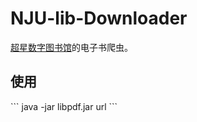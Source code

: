 # NJU-lib-Downloader
[超星数字图书馆](http://www.sslibrary.com)的电子书爬虫。
<h2>使用</h2>
```
java -jar libpdf.jar url
```

